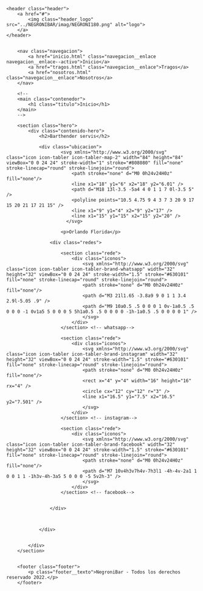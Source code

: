 <!DOCTYPE html>
<html lang="en">
<head>
    <meta charset="UTF-8">
    <meta http-equiv="X-UA-Compatible" content="IE=edge">
    <meta name="viewport" content="width=device-width, initial-scale=1.0">
    <title>Negroni Bar Sobre Nosotros</title>
    <link rel="preload" href="css/normalize.css" as="style">
    <link rel="stylesheet" href="css/normalize.css">
    <link rel="preconnect" href="https://fonts.googleapis.com">
    <link rel="preconnect" href="https://fonts.gstatic.com" crossorigin>
    <link href="https://fonts.googleapis.com/css2?family=Kameron:wght@400;700&family=Sacramento&display=swap" rel="stylesheet">
    <link rel="preload" href="css/styles.css" as="style">
    <link rel="stylesheet" href="css/styles.css">

</head>

<body>

    <header class="header">
        <a href="#">
            <img class="header_logo" src="../NEGRONIBAR/imag/NEGRONI180.png" alt="logo">
        </a>
    </header>

    
        <nav class="navegacion">
            <a href="inicio.html" class="navegacion__enlace navegacion__enlace--activo">Inicio</a>
            <a href="tragos.html" class="navegacion__enlace">Tragos</a>
            <a href="nosotros.html" class="navegacion__enlace">Nosotros</a>
        </nav>

        <!--
        <main class="contenedor"> 
            <h1 class="titulo">Inicio</h1>  
        </main>
        -->
        
        <section class="hero">
            <div class="contenido-hero">
                <h2>Barthender servis</h2>
    
                <div class="ubicacion">
                        <svg xmlns="http://www.w3.org/2000/svg" class="icon icon-tabler icon-tabler-map-2" width="84" height="84" viewBox="0 0 24 24" stroke-width="1" stroke="#808080" fill="none" stroke-linecap="round" stroke-linejoin="round">
                            <path stroke="none" d="M0 0h24v24H0z" fill="none"/>
                            <line x1="18" y1="6" x2="18" y2="6.01" />
                            <path d="M18 13l-3.5 -5a4 4 0 1 1 7 0l-3.5 5" />
                            <polyline points="10.5 4.75 9 4 3 7 3 20 9 17 15 20 21 17 21 15" />
                            <line x1="9" y1="4" x2="9" y2="17" />
                            <line x1="15" y1="15" x2="15" y2="20" />
                          </svg>
        
                        <p>Orlando Florida</p>

                    <div class="redes">
                      
                        <section class="rede">
                            <div class="iconos">
                                <svg xmlns="http://www.w3.org/2000/svg" class="icon icon-tabler icon-tabler-brand-whatsapp" width="32" height="32" viewBox="0 0 24 24" stroke-width="1.5" stroke="#630101" fill="none" stroke-linecap="round" stroke-linejoin="round">
                                <path stroke="none" d="M0 0h24v24H0z" fill="none"/>
                                <path d="M3 21l1.65 -3.8a9 9 0 1 1 3.4 2.9l-5.05 .9" />
                                <path d="M9 10a0.5 .5 0 0 0 1 0v-1a0.5 .5 0 0 0 -1 0v1a5 5 0 0 0 5 5h1a0.5 .5 0 0 0 0 -1h-1a0.5 .5 0 0 0 0 1" />
                                </svg>
                            </div>   
                        </section> <!-- whatsapp-->
        
                        <section class="rede">
                            <div class="iconos">
                                <svg xmlns="http://www.w3.org/2000/svg" class="icon icon-tabler icon-tabler-brand-instagram" width="32" height="32" viewBox="0 0 24 24" stroke-width="1.5" stroke="#630101" fill="none" stroke-linecap="round" stroke-linejoin="round">
                                <path stroke="none" d="M0 0h24v24H0z" fill="none"/>
                                <rect x="4" y="4" width="16" height="16" rx="4" />
                                <circle cx="12" cy="12" r="3" />
                                <line x1="16.5" y1="7.5" x2="16.5" y2="7.501" />
                                </svg>
                            </div>   
                        </section> <!-- instagram-->
        
                        <section class="rede">
                            <div class="iconos">
                                <svg xmlns="http://www.w3.org/2000/svg" class="icon icon-tabler icon-tabler-brand-facebook" width="32" height="32" viewBox="0 0 24 24" stroke-width="1.5" stroke="#630101" fill="none" stroke-linecap="round" stroke-linejoin="round">
                                <path stroke="none" d="M0 0h24v24H0z" fill="none"/>
                                <path d="M7 10v4h3v7h4v-7h3l1 -4h-4v-2a1 1 0 0 1 1 -1h3v-4h-3a5 5 0 0 0 -5 5v2h-3" />
                                </svg>
                            </div>   
                        </section> <!-- facebook-->
                    

                    </div>
        
        
        
                </div>
    
             
            </div>
        </section>
        

        <footer class="footer">
            <p class="footer__texto">NegroniBar - Todos los derechos reservado 2022.</p>
        </footer>

</body>
